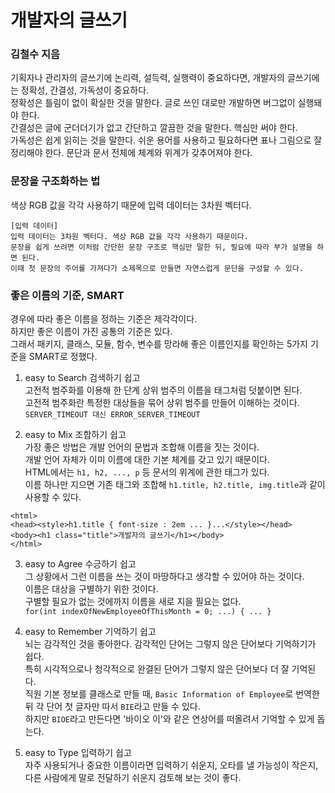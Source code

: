 # 개발자의 글쓰기  
### 김철수 지음  
  
  
기획자나 관리자의 글쓰기에 논리력, 설득력, 실행력이 중요하다면, 개발자의 글쓰기에는 정확성, 간결성, 가독성이 중요하다.  
정확성은 틀림이 없이 확실한 것을 말한다. 글로 쓰인 대로만 개발하면 버그없이 실행돼야 한다.  
간결성은 글에 군더더기가 없고 간단하고 깔끔한 것을 말한다. 핵심만 써야 한다.  
가독성은 쉽게 읽히는 것을 말한다. 쉬운 용어를 사용하고 필요하다면 표나 그림으로 잘 정리해야 한다. 문단과 문서 전체에 체계와 위계가 갖추어져야 한다.  
  
  
### 문장을 구조화하는 법  
색상 RGB 값을 각각 사용하기 때문에 입력 데이터는 3차원 벡터다.  
```  
[입력 데이터]  
입력 데이터는 3차원 벡터다. 색상 RGB 값을 각각 사용하기 때문이다.  
문장을 쉽게 쓰려면 이처럼 간단한 문장 구조로 핵심만 말한 뒤, 필요에 따라 부가 설명을 하면 된다.  
이때 첫 문장의 주어를 가져다가 소제목으로 만들면 자연스럽게 문단을 구성할 수 있다.  
```  
  
  
### 좋은 이름의 기준, SMART  
경우에 따라 좋은 이름을 정하는 기준은 제각각이다.  
하지만 좋은 이름이 가진 공통의 기준은 있다.  
그래서 패키지, 클래스, 모듈, 함수, 변수를 망라해 좋은 이름인지를 확인하는 5가지 기준을 SMART로 정했다.  
1. easy to Search 검색하기 쉽고  
고전적 범주화를 이용해 한 단계 상위 범주의 이름을 태그처럼 덧붙이면 된다.  
고전적 범주화란 특정한 대상들을 묶어 상위 범주를 만들어 이해하는 것이다.  
``SERVER_TIMEOUT 대신 ERROR_SERVER_TIMEOUT``  
  
2. easy to Mix 조합하기 쉽고  
가장 좋은 방법은 개발 언어의 문법과 조합해 이름을 짓는 것이다.  
개발 언어 자체가 이미 이름에 대한 기본 체계를 갖고 있기 때문이다.  
HTML에서는 ``h1, h2, ..., p`` 등 문서의 위계에 관한 태그가 있다.  
이름 하나만 지으면 기존 태그와 조합해 ``h1.title, h2.title, img.title``과 같이 사용할 수 있다.  
```  
<html>  
<head><style>h1.title { font-size : 2em ... }...</style></head>  
<body><h1 class="title">개발자의 글쓰기</h1></body>  
</html>  
```  
  
3. easy to Agree 수긍하기 쉽고  
그 상황에서 그런 이름을 쓰는 것이 마땅하다고 생각할 수 있어야 하는 것이다.  
이름은 대상을 구별하기 위한 것이다.  
구별할 필요가 없는 것에까지 이름을 새로 지을 필요는 없다.  
``for(int indexOfNewEmployeeOfThisMonth = 0; ...) { ... }``  
  
4. easy to Remember 기억하기 쉽고  
뇌는 감각적인 것을 좋아한다. 감각적인 단어는 그렇지 않은 단어보다 기억하기가 쉽다.  
특히 시각적으로나 청각적으로 완결된 단어가 그렇지 않은 단어보다 더 잘 기억된다.  
직원 기본 정보를 클래스로 만들 때, ``Basic Information of Employee``로 번역한 뒤 각 단어 첫 글자만 따서 ``BIE``라고 만들 수 있다.  
하지만 ``BIOE``라고 만든다면 '바이오 이'와 같은 연상어를 떠올려서 기억할 수 있게 돕는다.  
  
5. easy to Type 입력하기 쉽고  
자주 사용되거나 중요한 이름이라면 입력하기 쉬운지, 오타를 낼 가능성이 작은지, 다른 사람에게 말로 전달하기 쉬운지 검토해 보는 것이 좋다.  
  